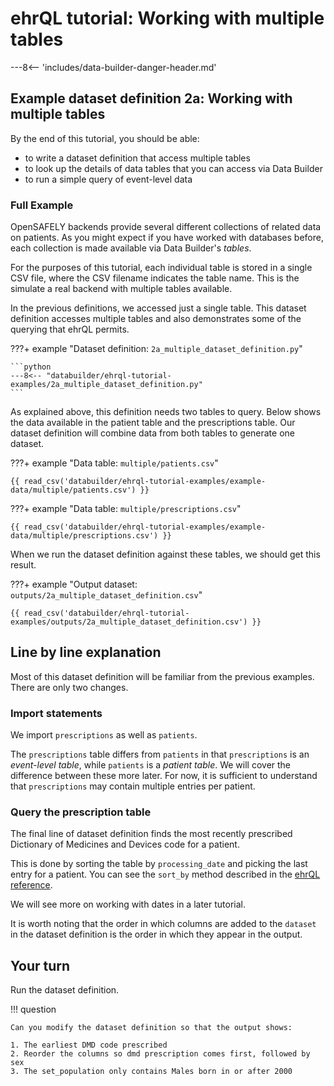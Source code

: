 # ehrQL tutorial: Working with multiple tables

---8<-- 'includes/data-builder-danger-header.md'

## Example dataset definition 2a: Working with multiple tables

By the end of this tutorial, you should be able:

* to write a dataset definition that access multiple tables
* to look up the details of data tables that you can access via Data Builder
* to run a simple query of event-level data

### Full Example

OpenSAFELY backends provide several different collections of related data on patients. As you might expect if you have worked with databases before,
each collection is made available via Data Builder's *tables*.

For the purposes of this tutorial, each individual table is stored in a single CSV file, where the CSV filename indicates the table name. This is the simulate a real backend with multiple tables available. 

In the previous definitions, we accessed just a single table. This dataset definition accesses multiple tables
and also demonstrates some of the querying that ehrQL permits.

???+ example "Dataset definition: `2a_multiple_dataset_definition.py`"

    ```python
    ---8<-- "databuilder/ehrql-tutorial-examples/2a_multiple_dataset_definition.py"
    ```

As explained above, this definition needs two tables to query. Below shows the data available in the patient table and the prescriptions table. Our dataset definition will combine data from both tables to generate one dataset. 

???+ example "Data table: `multiple/patients.csv`"

    {{ read_csv('databuilder/ehrql-tutorial-examples/example-data/multiple/patients.csv') }}

???+ example "Data table: `multiple/prescriptions.csv`"

    {{ read_csv('databuilder/ehrql-tutorial-examples/example-data/multiple/prescriptions.csv') }}

When we run the dataset definition against these tables, we should get this result. 

???+ example "Output dataset: `outputs/2a_multiple_dataset_definition.csv`"

    {{ read_csv('databuilder/ehrql-tutorial-examples/outputs/2a_multiple_dataset_definition.csv') }}

## Line by line explanation

Most of this dataset definition will be familiar from the previous examples. There are only two changes. 

### Import statements
We import `prescriptions` as well as `patients`. 

The `prescriptions` table differs from `patients`
in that `prescriptions` is an *event-level table*,
while `patients` is a *patient table*. We will cover the difference between these more later.
For now, it is sufficient to understand that `prescriptions` may contain multiple entries per patient.

### Query the prescription table
The final line of dataset definition finds the most recently prescribed Dictionary of Medicines and Devices code for a patient.

This is done by sorting the table by `processing_date` and picking the last entry for a patient.
You can see the `sort_by` method described in the [ehrQL reference](ehrql-reference.md#212-sort-by-column-pick-last).

We will see more on working with dates in a later tutorial.

It is worth noting that the order in which columns are added to the `dataset` in the dataset definition is the order in which they appear in the output.

## Your turn
Run the dataset definition. 

!!! question

    Can you modify the dataset definition so that the output shows:

    1. The earliest DMD code prescribed 
    2. Reorder the columns so dmd prescription comes first, followed by sex
    3. The set_population only contains Males born in or after 2000

